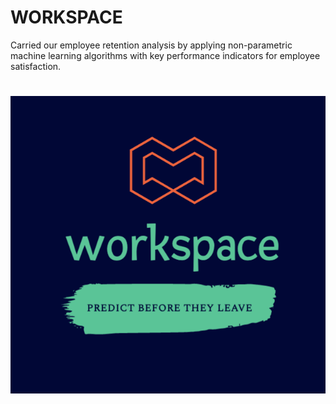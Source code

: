 # WORKSPACE

Carried our employee retention analysis by applying non-parametric machine learning algorithms with key performance indicators for employee satisfaction.

#

![](assets/images/workspace.png)

#
